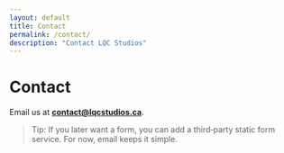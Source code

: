 ```yaml
---
layout: default
title: Contact
permalink: /contact/
description: "Contact LQC Studios"
---
```



# Contact


Email us at **[contact@lqcstudios.ca](mailto:contact@lqcstudios.ca)**.


> Tip: If you later want a form, you can add a third‑party static form service. For now, email keeps it simple.
